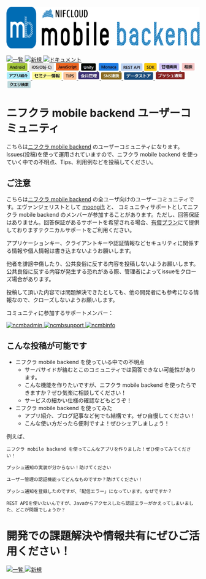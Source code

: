 
<a href="https://mbaas.nifcloud.com/?utm_source=referral&utm_medium=community&utm_campaign=community"><img src="img/mbaas_nifcloud_logo_RGB03.png" alt="" width="700" height="110" border="0" /></a>

<a href="../../issues">
  <img src="img/ichirantokou.JPG" alt="一覧" height="60" border="0" />
</a>
<a href="../../issues/new">
  <img src="img/shinkitokou.JPG" alt="新規" height="60" border="0" />
</a>
<a href="https://mbaas.nifcloud.com/doc/current/?utm_source=referral&utm_medium=community&utm_campaign=community">
  <img src="img/document.PNG" alt="ドキュメント" height="60" border="0" />
</a>
<br>
<a href="../../labels/Android">
  <img src="img/Android.JPG" alt="Android" height="20" border="0" />
</a>
<a href="../../labels/iOS">
  <img src="img/iOS.JPG" alt="iOS" height="20" border="0" />
</a>
<a href="../../labels/JavaScript">
  <img src="img/Javascript.JPG" alt="JavaScript" height="20" border="0" />
</a>
<a href="../../labels/Unity">
  <img src="img/Unity.JPG" alt="Unity" height="20" border="0" />
</a>
<a href="../../labels/Monaca">
  <img src="img/Monaca.JPG" alt="Monaca" height="20" border="0" />
</a>
<a href="../../labels/REST API">
  <img src="img/RestAPI.JPG" alt="REST API" height="20" border="0" />
</a>
<a href="../../labels/SDK">
  <img src="img/SDK.JPG" alt="SDK" height="20" border="0" />
</a>
<a href="../../labels/管理画面">
  <img src="img/ControlPanel.JPG" alt="管理画面" height="20" border="0" />
</a>
<a href="../../labels/相談">
  <img src="img/soudan.JPG" alt="相談" height="20" border="0" />
</a>
<a href="../../labels/アプリ紹介">
  <img src="img/applishoukai.JPG" alt="アプリ紹介" height="20" border="0" />
</a>
<a href="../../labels/セミナー情報">
  <img src="img/semina.JPG" alt="セミナー" height="20" border="0" />
</a>
<a href="../../labels/TIPS">
  <img src="img/TIPS.JPG" alt="TIPS" height="20" border="0" />
</a>
<a href="../../labels/会員管理">
  <img src="img/User.JPG" alt="会員管理" height="20" border="0" />
</a>
<a href="../../labels/SNS連携">
  <img src="img/SNS.JPG" alt="SNS連携" height="20" border="0" />
</a>
<a href="../../labels/データストア">
  <img src="img/Datastore.JPG" alt="データストア" height="20" border="0" />
</a>
<a href="../../labels/プッシュ通知">
  <img src="img/Push.JPG" alt="プッシュ通知" height="20" border="0" />
</a>
<a href="../../labels/クエリ検索">
  <img src="img/Query.JPG" alt="クエリ検索" height="20" border="0" />
</a>

# ニフクラ mobile backend ユーザーコミュニティ

こちらは[ニフクラ mobile backend](https://mbaas.nifcloud.com/?utm_source=referral&utm_medium=community&utm_campaign=community) のユーザーコミュニティになります。Issues(投稿)を使って運用されていますので、ニフクラ mobile backend を使っていく中での不明点、Tips、利用例などを投稿してください。

## ご注意

こちらは[ニフクラ mobile backend](https://mbaas.nifcloud.com/?utm_source=referral&utm_medium=community&utm_campaign=community) の全ユーザ向けのユーザーコミュニティです。エヴァンジェリストとして [moongift](https://github.com/moongift) と、 コミュニティサポートとしてニフクラ mobile backend のメンバーが参加することがあります。ただし、回答保証はありません。回答保証があるサポートを希望される場合、[有償プラン](https://mbaas.nifcloud.com/price.htm?utm_source=referral&utm_medium=community&utm_campaign=community)にて提供しておりますテクニカルサポートをご利用ください。

アプリケーションキー、クライアントキーや認証情報などセキュリティに関係する情報や個人情報は書き込まないようお願いします。

他者を誹謗中傷したり、公共良俗に反する内容を投稿しないようお願いします。公共良俗に反する内容が発生する恐れがある際、管理者によってissueをクローズ場合があります。

投稿して頂いた内容では問題解決できたとしても、他の開発者にも参考になる情報なので、クローズしないようお願いします。

コミュニティに参加するサポートメンバー：
<p>
<a href="https://github.com/ncmbadmin">
  <img src="https://avatars2.githubusercontent.com/u/8982421?v=3&s=460" alt="ncmbadmin" height="60" border="0" />
</a>
<a href="https://github.com/ncmbsupport">
  <img src="https://avatars1.githubusercontent.com/u/12031055?v=3&s=460" alt="ncmbsupport" height="60" border="0" />
</a>
<a href="https://github.com/ncmbinfo">
  <img src="https://avatars3.githubusercontent.com/u/8110297?v=3&s=460" alt="ncmbinfo" height="60" border="0" />
</a>
</p>

## こんな投稿が可能です

- ニフクラ mobile backend を使っている中での不明点
  - サーバサイドが絡むとこのコミュニティでは回答できない可能性があります。
  - こんな機能を作りたいですが、ニフクラ mobile backend を使ったらできますか？ぜひ気楽に相談してください！
  - サービスの細かい仕様の確認などもどうぞ！
- ニフクラ mobile backend を使ってみた
  - アプリ紹介、ブログ記事など何でも結構です。ぜひ自慢してください！
  - こんな使い方だったら便利ですよ！ぜひシェアしましょう！

例えば、

```
ニフクラ mobile backend を使ってこんなアプリを作りました！ぜひ使ってみてください！
```

```
プッシュ通知の実装が分からない！助けてください
```

```
ユーザー管理の認証機能ってどんなものですか？助けてください！
```

```
プッシュ通知を登録したのですが、「配信エラー」になっています。なぜですか？
```

```
REST APIを使いたいんですが、Javaからアクセスしたら認証エラーがかえってしまいました、どこが問題でしょうか？
```

# 開発での課題解決や情報共有にぜひご活用ください！

<a href="../../issues?q=">
  <img src="img/ichirantokou.JPG" alt="一覧" height="50" border="0" />
</a>
<a href="../../issues/new">
  <img src="img/shinkitokou.JPG" alt="新規" height="50" border="0" />
</a>

